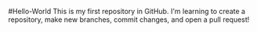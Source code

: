 #Hello-World
This is my first repository in GitHub. I'm learning to create a repository, make new branches, commit changes, and open a pull request!
